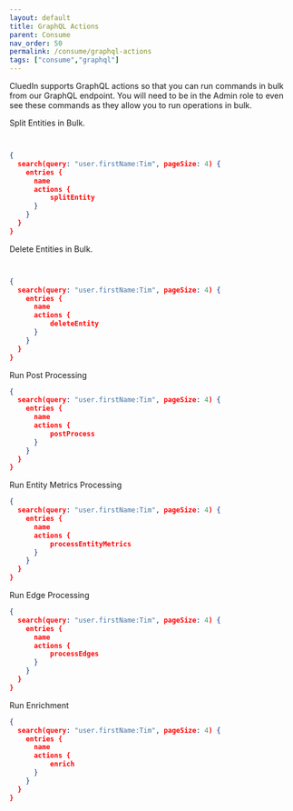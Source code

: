 ```yaml
---
layout: default
title: GraphQL Actions
parent: Consume
nav_order: 50
permalink: /consume/graphql-actions
tags: ["consume","graphql"]
---
```


CluedIn supports GraphQL actions so that you can run commands in bulk from our GraphQL endpoint. You will need to be in the Admin role to even see these commands as they allow you to run operations in bulk.  


Split Entities in Bulk.

```json


{
  search(query: "user.firstName:Tim", pageSize: 4) {
    entries {
      name
      actions {
          splitEntity
      }
    }
  }
}
```

Delete Entities in Bulk.

```json


{
  search(query: "user.firstName:Tim", pageSize: 4) {
    entries {
      name
      actions {
          deleteEntity
      }
    }
  }
}
```

Run Post Processing

```json
{
  search(query: "user.firstName:Tim", pageSize: 4) {
    entries {
      name
      actions {
          postProcess
      }
    }
  }
}
```

Run Entity Metrics Processing

```json
{
  search(query: "user.firstName:Tim", pageSize: 4) {
    entries {
      name
      actions {
          processEntityMetrics
      }
    }
  }
}
```

Run Edge Processing

```json
{
  search(query: "user.firstName:Tim", pageSize: 4) {
    entries {
      name
      actions {
          processEdges
      }
    }
  }
}
```


Run Enrichment

```json
{
  search(query: "user.firstName:Tim", pageSize: 4) {
    entries {
      name
      actions {
          enrich
      }
    }
  }
}
```
